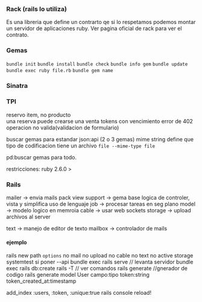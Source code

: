 ### Rack (rails lo utiliza)
Es una libreria que define un contrarto qe si lo respetamos podemos montar un servidor de aplicaciones ruby. 
Ver pagina oficial de rack para ver el contrato.


### Gemas
`bundle init`
`bundle install`
`bundle check`
`bundle info gem`
`bundle update`
`bundle exec ruby file.rb`
`bundle gem name`

### Sinatra

### TPI
reservo item, no producto\
una reserva puede crearse una venta
tokens con vencimiento 
error de 402 operacion no valida(validacion de formulario)


buscar gemas para estandar json:api (2 o 3 gemas)
mime string define que tipo de codificacion tiene un archivo  `file --mime-type file`

pd:buscar gemas para todo.

restricciones:
	ruby 2.6.0 >


### Rails
mailer  -> envia mails
pack view support -> gema base logica de controler, vista y simplifica uso de lenguaje
job -> procesar tareas en seg plano
model -> modelo logico en memroia
cable -> usar web sockets
storage -> upload archivos al server

text -> manejo de editor de texto
mailbox -> controlador de mails

#### ejemplo
rails new path `options`
no mail no upload no cable no text no active storage systemtest
si poner --api
bundle exec rails serve // levanta servidor
bundle exec rails db:create
rails -T // ver comandos
rails generate //gnerador de codigo
rails generate model User campo:tipo token:string token_created_at:timestamp

add_index :users, :token, :unique:true
rails console
reload!